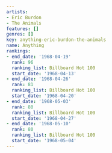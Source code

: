 ```yaml
---
artists:
- Eric Burdon
- The Animals
features: []
genres: []
key: anything-eric-burdon-the-animals
name: Anything
rankings:
- end_date: '1968-04-19'
  rank: 96
  ranking_list: Billboard Hot 100
  start_date: '1968-04-13'
- end_date: '1968-04-26'
  rank: 81
  ranking_list: Billboard Hot 100
  start_date: '1968-04-20'
- end_date: '1968-05-03'
  rank: 80
  ranking_list: Billboard Hot 100
  start_date: '1968-04-27'
- end_date: '1968-05-10'
  rank: 80
  ranking_list: Billboard Hot 100
  start_date: '1968-05-04'
---
```


